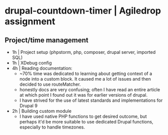 # drupal-countdown-timer | Agiledrop assignment

## Project/time management
* 1h | Project setup (phpstorm, php, composer, drupal server, imported SQL)
* 1h | XDebug config
* 4h | Reading documentation:
  * ~70% time was dedicated to learning about getting context of a node
    into a custom block. It caused me a lot of issues and then decided to use routeMatcher.
  * honestly docs are very confusing; often I have read an entire article at which point I found
    out it was for earlier versions of drupal.
  * I have strived for the use of latest standards and implementations for Drupal 9
* 2h | Building custom module
  * I have used native PHP functions to get desired outcome, but perhaps it'd be more suitable
    to use dedicated Drupal functions, especially to handle timezones.

